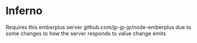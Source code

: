 # Inferno

Requires this emberplus server github.com/jp-jp-jp/node-emberplus due to some changes to how the server responds to value change emits
